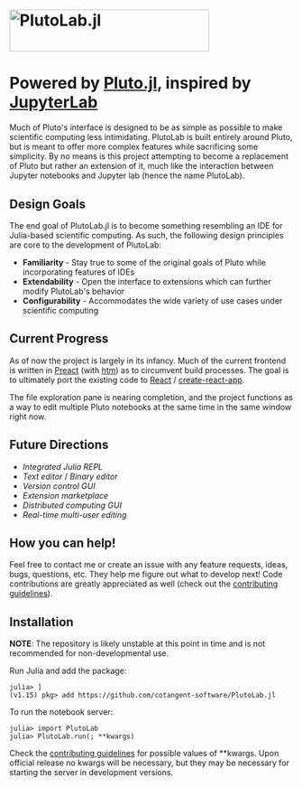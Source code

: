 <h1><img alt="PlutoLab.jl" src="https://raw.githubusercontent.com/cotangent-software/PlutoLab.jl/master/frontend/img/logo.svg" width=354 height=74 ></h1>

# Powered by [Pluto.jl](https://github.com/fonsp/Pluto.jl), inspired by [JupyterLab](https://github.com/jupyterlab/jupyterlab)

Much of Pluto's interface is designed to be as simple as possible to make scientific computing less intimidating. PlutoLab is built entirely around Pluto, but is meant to offer more complex features while sacrificing some simplicity. By no means is this project attempting to become a replacement of Pluto but rather an extension of it, much like the interaction between Jupyter notebooks and Jupyter lab (hence the name PlutoLab).

## Design Goals
The end goal of PlutoLab.jl is to become something resembling an IDE for Julia-based scientific computing. As such, the following design principles are core to the development of PlutoLab:
* **Familiarity** - Stay true to some of the original goals of Pluto while incorporating features of IDEs
* **Extendability** - Open the interface to extensions which can further modify PlutoLab's behavior
* **Configurability** - Accommodates the wide variety of use cases under scientific computing

## Current Progress
As of now the project is largely in its infancy. Much of the current frontend is written in [Preact](https://github.com/preactjs/preact) (with [htm](https://github.com/developit/htm)) as to circumvent build processes. The goal is to ultimately port the existing code to [React](https://github.com/facebook/react) / [create-react-app](https://github.com/facebook/create-react-app).

The file exploration pane is nearing completion, and the project functions as a way to edit multiple Pluto notebooks at the same time in the same window right now.

## Future Directions
* *Integrated Julia REPL*
* *Text editor* / *Binary editor*
* *Version control GUI*
* *Extension marketplace*
* *Distributed computing GUI*
* *Real-time multi-user editing*

## How you can help!
Feel free to contact me or create an issue with any feature requests, ideas, bugs, questions, etc. They help me figure out what to develop next! Code contributions are greatly appreciated as well (check out the [contributing guidelines](CONTRIBUTING.md)).

## Installation
**NOTE**: The repository is likely unstable at this point in time and is not recommended for non-developmental use.

Run Julia and add the package:
```
julia> ]
(v1.15) pkg> add https://github.com/cotangent-software/PlutoLab.jl
```

To run the notebook server:
```
julia> import PlutoLab
julia> PlutoLab.run(; **kwargs)
```
Check the [contributing guidelines](CONTRIBUTING.md) for possible values of **kwargs. Upon official release no kwargs will be necessary, but they may be necessary for starting the server in development versions.
